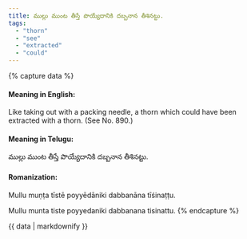 ```yaml
---
title: ముల్లు ముంట తీస్తే పొయ్యేదానికి దబ్బనాన తీశినట్టు.
tags:
  - "thorn"
  - "see"
  - "extracted"
  - "could"
---
```


{% capture data %}
#### Meaning in English:
Like taking out with a packing needle, a thorn which could have been extracted with a thorn.
(See No. 890.)

#### Meaning in Telugu:
ముల్లు ముంట తీస్తే పొయ్యేదానికి దబ్బనాన తీశినట్టు.

#### Romanization:
Mullu muṇṭa tīstē poyyēdāniki dabbanāna tīśinaṭṭu.

Mullu munta tiste poyyedaniki dabbanana tisinattu.
{% endcapture %}

{{ data | markdownify }}

